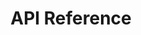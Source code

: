 ---
title: API Reference
showInMenu: "true"
noLink: false
menuOrder: 2
linkUrl: "http://www.javadoc.io/doc/com.digium.respoke/respoke-sdk/"
---